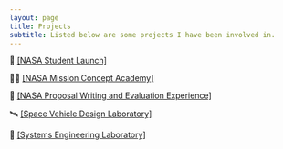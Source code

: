 ```yaml
---
layout: page
title: Projects
subtitle: Listed below are some projects I have been involved in.
---
```


🚀 [[NASA Student Launch]](NSL.md)  

👩‍🚀 [[NASA Mission Concept Academy]](MCA.md)  

📝 [[NASA Proposal Writing and Evaluation Experience]](NPWEE.md)  

🛰️ [[Space Vehicle Design Laboratory]](SeniorDesign.md)  

📁 [[Systems Engineering Laboratory]](Systems.md)
